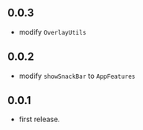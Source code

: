 ## 0.0.3
* modify `OverlayUtils`

## 0.0.2
* modify `showSnackBar` to `AppFeatures`

## 0.0.1
* first release.